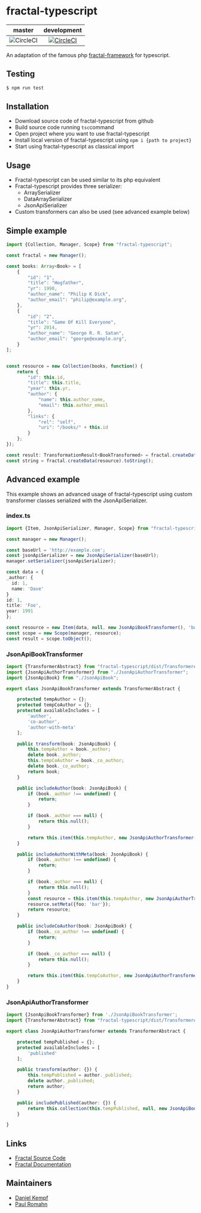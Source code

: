 # fractal-typescript

| master | development |
| :---:  | :----------:|
|![CircleCI](https://circleci.com/gh/Dakesi95/fractal-typescript.svg?style=svg&circle-token=e5487cad6b8f556625394d66411eb41d4f739f58) | [![CircleCI](https://circleci.com/gh/Dakesi95/fractal-typescript/tree/development.svg?style=svg&circle-token=e5487cad6b8f556625394d66411eb41d4f739f58)](https://circleci.com/gh/Dakesi95/fractal-typescript/tree/development)

An adaptation of the famous php [fractal-framework](https://github.com/thephpleague/fractal) for typescript.


## Testing

``` bash
$ npm run test
```

## Installation
* Download source code of fractal-typescript from github
* Build source code running `tsc`command
* Open project where you want to use fractal-typescript
* Install local version of fractal-typescript using `npm i {path to project}`
* Start using fractal-typescript as classical import

## Usage
* Fractal-typescript can be used similar to its php equivalent
* Fractal-typescript provides three serializer:
  * ArraySerializer
  * DataArraySerializer
  * JsonApiSerializer
* Custom transformers can also be used (see advanced example below)  

## Simple example
```typescript
import {Collection, Manager, Scope} from "fractal-typescript";

const fractal = new Manager();

const books: Array<Book> = [
    {
        "id": "1",
        "title": "Hogfather",
        "yr": 1998,
        "author_name": "Philip K Dick",
        "author_email": "philip@example.org",
    },
    {
        "id": "2",
        "title": "Game Of Kill Everyone",
        "yr": 2014,
        "author_name": "George R. R. Satan",
        "author_email": "george@example.org",
    }
];


const resource = new Collection(books, function() {
    return {
        "id": this.id,
        "title": this.title,
        "year": this.yr,
        "author": {
            "name": this.author_name,
            "email": this.author_email
        },
        "links": {
            "rel": "self",
            "uri": "/books/" + this.id
        }
    };
});

const result: TransformationResult<BookTransformed> = fractal.createData(resource).toObject();
const string = fractal.createData(resource).toString();
```

## Advanced example
This example shows an advanced usage of fractal-typescript using custom transformer classes serialized with the JsonApiSerializer.
### index.ts
```typescript
import {Item, JsonApiSerializer, Manager, Scope} from "fractal-typescript";

const manager = new Manager();

const baseUrl = 'http://example.com';
const jsonApiSerializer = new JsonApiSerializer(baseUrl);
manager.setSerializer(jsonApiSerializer);

const data = {
_author: {
  id: 1,
  name: 'Dave'
}
id: 1,
title: 'Foo',
year: 1991
};

const resource = new Item(data, null, new JsonApiBookTransformer(), 'books');
const scope = new Scope(manager, resource);
const result = scope.toObject();
```

### JsonApiBookTransformer
```typescript
import {TransformerAbstract} from "fractal-typescript/dist/TransformerAbstract";
import {JsonApiAuthorTransformer} from "./JsonApiAuthorTransformer";
import {JsonApiBook} from "./JsonApiBook";

export class JsonApiBookTransformer extends TransformerAbstract {

    protected tempAuthor = {};
    protected tempCoAuthor = {};
    protected availableIncludes = [
        'author',
        'co-author',
        'author-with-meta'
    ];

    public transform(book: JsonApiBook) {
        this.tempAuthor = book._author;
        delete book._author;
        this.tempCoAuthor = book._co_author;
        delete book._co_author;
        return book;
    }

    public includeAuthor(book: JsonApiBook) {
        if (book._author !== undefined) {
            return;
        }

        if (book._author === null) {
            return this.null();
        }

        return this.item(this.tempAuthor, new JsonApiAuthorTransformer(), 'people');
    }

    public includeAuthorWithMeta(book: JsonApiBook) {
        if (book._author !== undefined) {
            return;
        }

        if (book._author === null) {
            return this.null();
        }
        const resource = this.item(this.tempAuthor, new JsonApiAuthorTransformer(), 'people');
        resource.setMeta({foo: 'bar'});
        return resource;
    }

    public includeCoAuthor(book: JsonApiBook) {
        if (book._co_author !== undefined) {
            return;
        }

        if (book._co_author === null) {
            return this.null();
        }

        return this.item(this.tempCoAuthor, new JsonApiAuthorTransformer(), 'people');
    }
}
```

### JsonApiAuthorTransformer
```typescript
import {JsonApiBookTransformer} from './JsonApiBookTransformer';
import {TransformerAbstract} from "fractal-typescript/dist/TransformerAbstract";

export class JsonApiAuthorTransformer extends TransformerAbstract {

    protected tempPublished = {};
    protected availableIncludes = [
        'published'
    ];

    public transform(author: {}) {
        this.tempPublished = author._published;
        delete author._published;
        return author;
    }

    public includePublished(author: {}) {
        return this.collection(this.tempPublished, null, new JsonApiBookTransformer(), 'books');
    }

}

```` 

## Links
* [Fractal Source Code](https://github.com/thephpleague/fractal)
* [Fractal Documentation](https://fractal.thephpleague.com)


## Maintainers

- [Daniel Kempf](https://github.com/Dakesi95)
- [Paul Romahn](https://github.com/romahnp)
